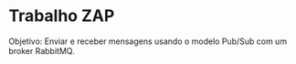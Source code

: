 # Trabalho ZAP

Objetivo: Enviar e receber mensagens usando o modelo Pub/Sub com um broker RabbitMQ.

